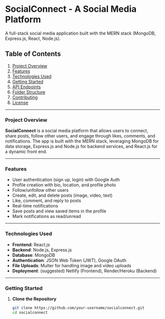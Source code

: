 # **SocialConnect** - A Social Media Platform

A full-stack social media application built with the MERN stack (MongoDB, Express.js, React, Node.js).

## **Table of Contents**
1. [Project Overview](#project-overview)
2. [Features](#features)
3. [Technologies Used](#technologies-used)
4. [Getting Started](#getting-started)
5. [API Endpoints](#api-endpoints)
6. [Folder Structure](#folder-structure)
7. [Contributing](#contributing)
8. [License](#license)

---

### **Project Overview**

**SocialConnect** is a social media platform that allows users to connect, share posts, follow other users, and engage through likes, comments, and notifications. The app is built with the MERN stack, leveraging MongoDB for data storage, Express.js and Node.js for backend services, and React.js for a dynamic front end.

---

### **Features**

- User authentication (sign up, login) with Google Auth
- Profile creation with bio, location, and profile photo
- Follow/unfollow other users
- Create, edit, and delete posts (image, video, text)
- Like, comment, and reply to posts
- Real-time notifications
- Save posts and view saved items in the profile
- Mark notifications as read/unread

---

### **Technologies Used**

- **Frontend**: React.js
- **Backend**: Node.js, Express.js
- **Database**: MongoDB
- **Authentication**: JSON Web Token (JWT), Google OAuth
- **File Uploads**: Multer for handling image and video uploads
- **Deployment**: (suggested) Netlify (Frontend), Render/Heroku (Backend)

---

### **Getting Started**

1. **Clone the Repository**
   ```bash
   git clone https://github.com/your-username/socialconnect.git
   cd socialconnect
